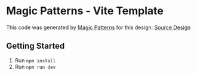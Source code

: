 # Magic Patterns - Vite Template

This code was generated by [Magic Patterns](https://magicpatterns.com) for this design: [Source Design](https://www.magicpatterns.com/c/tpvdyswa6rhe1g6mzo9yj3)

## Getting Started

1. Run `npm install`
2. Run `npm run dev`
